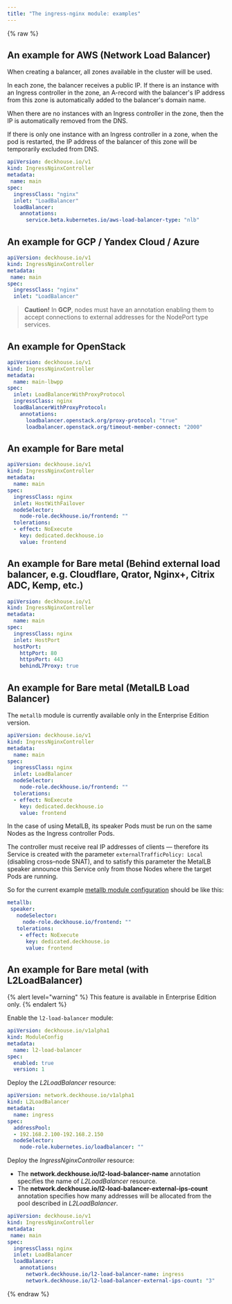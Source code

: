 ```yaml
---
title: "The ingress-nginx module: examples"
---
```


{% raw %}

## An example for AWS (Network Load Balancer)

When creating a balancer, all zones available in the cluster will be used.

In each zone, the balancer receives a public IP. If there is an instance with an Ingress controller in the zone, an A-record with the balancer's IP address from this zone is automatically added to the balancer's domain name.

When there are no instances with an Ingress controller in the zone, then the IP is automatically removed from the DNS.

If there is only one instance with an Ingress controller in a zone, when the pod is restarted, the IP address of the balancer of this zone will be temporarily excluded from DNS.

```yaml
apiVersion: deckhouse.io/v1
kind: IngressNginxController
metadata:
 name: main
spec:
  ingressClass: "nginx"
  inlet: "LoadBalancer"
  loadBalancer:
    annotations:
      service.beta.kubernetes.io/aws-load-balancer-type: "nlb"
```

## An example for GCP / Yandex Cloud / Azure

```yaml
apiVersion: deckhouse.io/v1
kind: IngressNginxController
metadata:
 name: main
spec:
  ingressClass: "nginx"
  inlet: "LoadBalancer"
```

> **Caution!** In **GCP**, nodes must have an annotation enabling them to accept connections to external addresses for the NodePort type services.

## An example for OpenStack

```yaml
apiVersion: deckhouse.io/v1
kind: IngressNginxController
metadata:
  name: main-lbwpp
spec:
  inlet: LoadBalancerWithProxyProtocol
  ingressClass: nginx
  loadBalancerWithProxyProtocol:
    annotations:
      loadbalancer.openstack.org/proxy-protocol: "true"
      loadbalancer.openstack.org/timeout-member-connect: "2000"
```

## An example for Bare metal

```yaml
apiVersion: deckhouse.io/v1
kind: IngressNginxController
metadata:
  name: main
spec:
  ingressClass: nginx
  inlet: HostWithFailover
  nodeSelector:
    node-role.deckhouse.io/frontend: ""
  tolerations:
  - effect: NoExecute
    key: dedicated.deckhouse.io
    value: frontend
```

## An example for Bare metal (Behind external load balancer, e.g. Cloudflare, Qrator, Nginx+, Citrix ADC, Kemp, etc.)

```yaml
apiVersion: deckhouse.io/v1
kind: IngressNginxController
metadata:
  name: main
spec:
  ingressClass: nginx
  inlet: HostPort
  hostPort:
    httpPort: 80
    httpsPort: 443
    behindL7Proxy: true
```

## An example for Bare metal (MetalLB Load Balancer)

The `metallb` module is currently available only in the Enterprise Edition version.

```yaml
apiVersion: deckhouse.io/v1
kind: IngressNginxController
metadata:
  name: main
spec:
  ingressClass: nginx
  inlet: LoadBalancer
  nodeSelector:
    node-role.deckhouse.io/frontend: ""
  tolerations:
  - effect: NoExecute
    key: dedicated.deckhouse.io
    value: frontend
```

In the case of using MetalLB, its speaker Pods must be run on the same Nodes as the Ingress controller Pods.

The controller must receive real IP addresses of clients — therefore its Service is created with the parameter `externalTrafficPolicy: Local` (disabling cross–node SNAT), and to satisfy this parameter the MetalLB speaker announce this Service only from those Nodes where the target Pods are running.

So for the current example [metallb module configuration](../380-metallb/configuration.html) should be like this:

```yaml
metallb:
 speaker:
   nodeSelector:
     node-role.deckhouse.io/frontend: ""
   tolerations:
    - effect: NoExecute
      key: dedicated.deckhouse.io
      value: frontend
```

## An example for Bare metal (with L2LoadBalancer)

{% alert level="warning" %} This feature is available in Enterprise Edition only. {% endalert %}

Enable the `l2-load-balancer` module:

```yaml
apiVersion: deckhouse.io/v1alpha1
kind: ModuleConfig
metadata:
  name: l2-load-balancer
spec:
  enabled: true
  version: 1
```

Deploy the _L2LoadBalancer_ resource:

```yaml
apiVersion: network.deckhouse.io/v1alpha1
kind: L2LoadBalancer
metadata:
  name: ingress
spec:
  addressPool:
  - 192.168.2.100-192.168.2.150
  nodeSelector:
    node-role.kubernetes.io/loadbalancer: ""
```

Deploy the _IngressNginxController_ resource:
* The **network.deckhouse.io/l2-load-balancer-name** annotation specifies the name of _L2LoadBalancer_ resource.
* The **network.deckhouse.io/l2-load-balancer-external-ips-count** annotation specifies how many addresses will be allocated from the pool described in _L2LoadBalancer_.

```yaml
apiVersion: deckhouse.io/v1
kind: IngressNginxController
metadata:
 name: main
spec:
  ingressClass: nginx
  inlet: LoadBalancer
  loadBalancer:
    annotations:
      network.deckhouse.io/l2-load-balancer-name: ingress
      network.deckhouse.io/l2-load-balancer-external-ips-count: "3"
```

{% endraw %}
